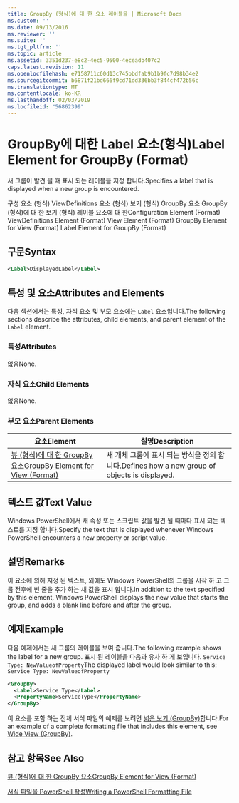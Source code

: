 ```yaml
---
title: GroupBy (형식)에 대 한 요소 레이블을 | Microsoft Docs
ms.custom: ''
ms.date: 09/13/2016
ms.reviewer: ''
ms.suite: ''
ms.tgt_pltfrm: ''
ms.topic: article
ms.assetid: 3351d237-e8c2-4ec5-9500-4eceadb407c2
caps.latest.revision: 11
ms.openlocfilehash: e7158711c60d13c745bbdfab9b1b9fc7d98b34e2
ms.sourcegitcommit: b6871f21bd666f9cd71dd336bb3f844cf472b56c
ms.translationtype: MT
ms.contentlocale: ko-KR
ms.lasthandoff: 02/03/2019
ms.locfileid: "56862399"
---
```

# <a name="label-element-for-groupby-format"></a><span data-ttu-id="70bc0-102">GroupBy에 대한 Label 요소(형식)</span><span class="sxs-lookup"><span data-stu-id="70bc0-102">Label Element for GroupBy (Format)</span></span>

<span data-ttu-id="70bc0-103">새 그룹이 발견 될 때 표시 되는 레이블을 지정 합니다.</span><span class="sxs-lookup"><span data-stu-id="70bc0-103">Specifies a label that is displayed when a new group is encountered.</span></span>

<span data-ttu-id="70bc0-104">구성 요소 (형식) ViewDefinitions 요소 (형식) 보기 (형식) GroupBy 요소 GroupBy (형식)에 대 한 보기 (형식) 레이블 요소에 대 한</span><span class="sxs-lookup"><span data-stu-id="70bc0-104">Configuration Element (Format) ViewDefinitions Element (Format) View Element (Format) GroupBy Element for View (Format) Label Element for GroupBy (Format)</span></span>

## <a name="syntax"></a><span data-ttu-id="70bc0-105">구문</span><span class="sxs-lookup"><span data-stu-id="70bc0-105">Syntax</span></span>

```xml
<Label>DisplayedLabel</Label>
```

## <a name="attributes-and-elements"></a><span data-ttu-id="70bc0-106">특성 및 요소</span><span class="sxs-lookup"><span data-stu-id="70bc0-106">Attributes and Elements</span></span>

<span data-ttu-id="70bc0-107">다음 섹션에서는 특성, 자식 요소 및 부모 요소에는 `Label` 요소입니다.</span><span class="sxs-lookup"><span data-stu-id="70bc0-107">The following sections describe the attributes, child elements, and parent element of the `Label` element.</span></span>

### <a name="attributes"></a><span data-ttu-id="70bc0-108">특성</span><span class="sxs-lookup"><span data-stu-id="70bc0-108">Attributes</span></span>

<span data-ttu-id="70bc0-109">없음</span><span class="sxs-lookup"><span data-stu-id="70bc0-109">None.</span></span>

### <a name="child-elements"></a><span data-ttu-id="70bc0-110">자식 요소</span><span class="sxs-lookup"><span data-stu-id="70bc0-110">Child Elements</span></span>

<span data-ttu-id="70bc0-111">없음</span><span class="sxs-lookup"><span data-stu-id="70bc0-111">None.</span></span>

### <a name="parent-elements"></a><span data-ttu-id="70bc0-112">부모 요소</span><span class="sxs-lookup"><span data-stu-id="70bc0-112">Parent Elements</span></span>

|<span data-ttu-id="70bc0-113">요소</span><span class="sxs-lookup"><span data-stu-id="70bc0-113">Element</span></span>|<span data-ttu-id="70bc0-114">설명</span><span class="sxs-lookup"><span data-stu-id="70bc0-114">Description</span></span>|
|-------------|-----------------|
|[<span data-ttu-id="70bc0-115">뷰 (형식)에 대 한 GroupBy 요소</span><span class="sxs-lookup"><span data-stu-id="70bc0-115">GroupBy Element for View (Format)</span></span>](./groupby-element-for-view-format.md)|<span data-ttu-id="70bc0-116">새 개체 그룹에 표시 되는 방식을 정의 합니다.</span><span class="sxs-lookup"><span data-stu-id="70bc0-116">Defines how a new group of objects is displayed.</span></span>|

## <a name="text-value"></a><span data-ttu-id="70bc0-117">텍스트 값</span><span class="sxs-lookup"><span data-stu-id="70bc0-117">Text Value</span></span>

<span data-ttu-id="70bc0-118">Windows PowerShell에서 새 속성 또는 스크립트 값을 발견 될 때마다 표시 되는 텍스트를 지정 합니다.</span><span class="sxs-lookup"><span data-stu-id="70bc0-118">Specify the text that is displayed whenever Windows PowerShell encounters a new property or script value.</span></span>

## <a name="remarks"></a><span data-ttu-id="70bc0-119">설명</span><span class="sxs-lookup"><span data-stu-id="70bc0-119">Remarks</span></span>

<span data-ttu-id="70bc0-120">이 요소에 의해 지정 된 텍스트, 외에도 Windows PowerShell의 그룹을 시작 하 고 그룹 전후에 빈 줄을 추가 하는 새 값을 표시 합니다.</span><span class="sxs-lookup"><span data-stu-id="70bc0-120">In addition to the text specified by this element, Windows PowerShell displays the new value that starts the group, and adds a blank line before and after the group.</span></span>

## <a name="example"></a><span data-ttu-id="70bc0-121">예제</span><span class="sxs-lookup"><span data-stu-id="70bc0-121">Example</span></span>

<span data-ttu-id="70bc0-122">다음 예제에서는 새 그룹의 레이블을 보여 줍니다.</span><span class="sxs-lookup"><span data-stu-id="70bc0-122">The following example shows the label for a new group.</span></span> <span data-ttu-id="70bc0-123">표시 된 레이블을 다음과 유사 하 게 보입니다. `Service Type: NewValueofProperty`</span><span class="sxs-lookup"><span data-stu-id="70bc0-123">The displayed label would look similar to this: `Service Type: NewValueofProperty`</span></span>

```xml
<GroupBy>
  <Label>Service Type</Label>
  <PropertyName>ServiceType</PropertyName>
</GroupBy>

```

<span data-ttu-id="70bc0-124">이 요소를 포함 하는 전체 서식 파일의 예제를 보려면 [넓은 보기 (GroupBy)](./wide-view-groupby.md)합니다.</span><span class="sxs-lookup"><span data-stu-id="70bc0-124">For an example of a complete formatting file that includes this element, see [Wide View (GroupBy)](./wide-view-groupby.md).</span></span>

## <a name="see-also"></a><span data-ttu-id="70bc0-125">참고 항목</span><span class="sxs-lookup"><span data-stu-id="70bc0-125">See Also</span></span>

[<span data-ttu-id="70bc0-126">뷰 (형식)에 대 한 GroupBy 요소</span><span class="sxs-lookup"><span data-stu-id="70bc0-126">GroupBy Element for View (Format)</span></span>](./groupby-element-for-view-format.md)

[<span data-ttu-id="70bc0-127">서식 파일을 PowerShell 작성</span><span class="sxs-lookup"><span data-stu-id="70bc0-127">Writing a PowerShell Formatting File</span></span>](./writing-a-powershell-formatting-file.md)
